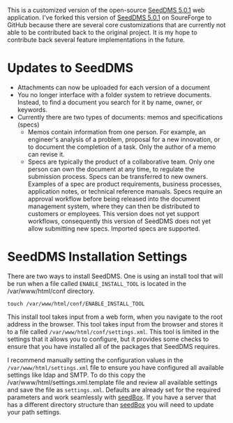 This is a customized version of the open-source [SeedDMS 5.0.1](https://sourceforge.net/projects/seeddms/files/seeddms-5.0.1/) web application. I've forked this version of [SeedDMS 5.0.1](https://sourceforge.net/projects/seeddms/files/seeddms-5.0.1/) on
SoureForge to GitHub because there are several core customizations that are currently not able to be
contributed back to the original project. It is my hope to contribute back several feature implementations in the future.

# Updates to SeedDMS
* Attachments can now be uploaded for each version of a document
* You no longer interface with a folder system to retrieve documents. Instead, to find a document you search for it by name, owner, or keywords.
* Currently there are two types of documents: memos and specifications (specs)
  * Memos contain information from one person. For example, an engineer's analysis of a problem, proposal for a new innovation, or to document the completion of a task. Only the author of a memo can revise it.
  * Specs are typically the product of a collaborative team. Only one person can own the document at any time, to regulate the submission process. Specs can be transferred to new owners. Examples of a spec are product requirements, business processes, application notes, or technical reference manuals. Specs require an approval workflow before being released into the document management system, where they can then be distributed to customers or employees. This version does not yet support workflows, consequently this version of SeedDMS does not yet allow submitting new specs. Imported specs are supported.
  
# SeedDMS Installation Settings

There are two ways to install SeedDMS. One is using an install tool that will be run when a file called `ENABLE_INSTALL_TOOL` is located in the /var/www/html/conf directory.

```
touch /var/www/html/conf/ENABLE_INSTALL_TOOL
```

This install tool takes input from a web form, when you navigate to the root address in the browser. This tool takes input from the browser and stores it to a file called `/var/www/html/conf/settings.xml`. This tool is limited in the settings that it allows you to configure, but it provides some checks to ensure that you have installed all of the packages that SeedDMS requires.

I recommend manually setting the configuration values in the `/var/www/html/settings.xml` file to ensure you have configured all available settings like ldap and SMTP. To do this copy the /var/www/html/settings.xml.template file and review all available settings and save the file as `settings.xml`. Defaults are already set for the required parameters and work seamlessly with [seedBox](https://github.com/rachmari/seedBox). If you have a server that has a different directory structure than [seedBox](https://github.com/rachmari/seedBox) you will need to update your path settings.
